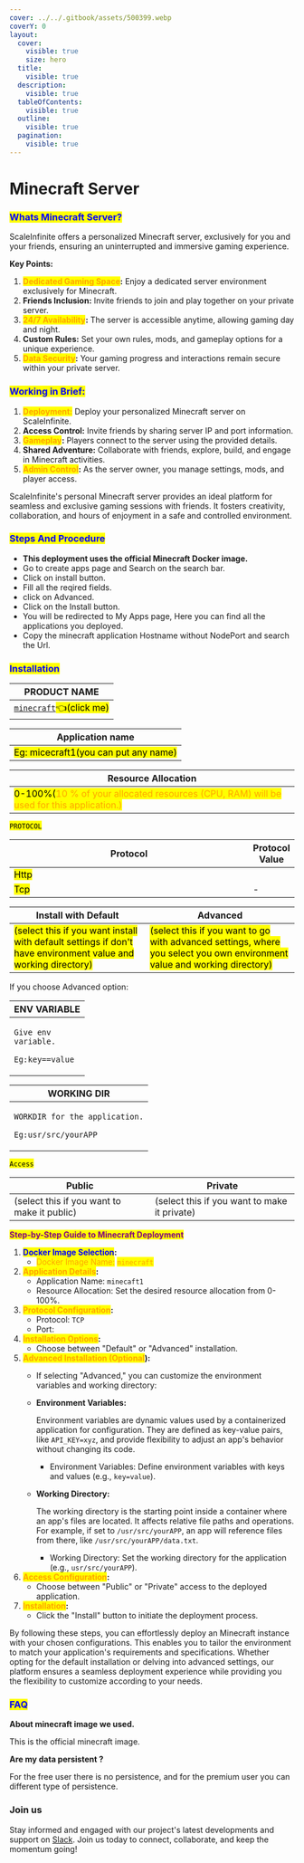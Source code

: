 ```yaml
---
cover: ../../.gitbook/assets/500399.webp
coverY: 0
layout:
  cover:
    visible: true
    size: hero
  title:
    visible: true
  description:
    visible: true
  tableOfContents:
    visible: true
  outline:
    visible: true
  pagination:
    visible: true
---
```


# Minecraft Server

### <mark style="color:blue;">Whats Minecraft Server?</mark>

ScaleInfinite offers a personalized Minecraft server, exclusively for you and your friends, ensuring an uninterrupted and immersive gaming experience.

**Key Points:**

1. <mark style="color:orange;">**Dedicated Gaming Space**</mark>**:** Enjoy a dedicated server environment exclusively for Minecraft.
2. **Friends Inclusion:** Invite friends to join and play together on your private server.
3. <mark style="color:orange;">**24/7 Availability**</mark>**:** The server is accessible anytime, allowing gaming day and night.
4. **Custom Rules:** Set your own rules, mods, and gameplay options for a unique experience.
5. <mark style="color:orange;">**Data Security**</mark>**:** Your gaming progress and interactions remain secure within your private server.

### <mark style="color:blue;">**Working in Brief:**</mark>

1. <mark style="color:orange;">**Deployment:**</mark> Deploy your personalized Minecraft server on ScaleInfinite.
2. **Access Control:** Invite friends by sharing server IP and port information.
3. <mark style="color:orange;">**Gameplay**</mark>**:** Players connect to the server using the provided details.
4. **Shared Adventure:** Collaborate with friends, explore, build, and engage in Minecraft activities.
5. <mark style="color:orange;">**Admin Control**</mark>**:** As the server owner, you manage settings, mods, and player access.

ScaleInfinite's personal Minecraft server provides an ideal platform for seamless and exclusive gaming sessions with friends. It fosters creativity, collaboration, and hours of enjoyment in a safe and controlled environment.

### &#x20;<mark style="color:blue;">Steps And Procedure</mark>&#x20;

* &#x20;**This deployment uses the official Minecraft Docker image.**
* &#x20;Go to create apps page and Search on the search bar.
* &#x20;Click on install button.
* &#x20;Fill all the reqired fields.
* click on Advanced.
* &#x20;Click on the Install button.
* &#x20;You will be redirected to My Apps page, Here you can find all the applications you deployed.
* &#x20;Copy the minecraft application Hostname without NodePort and search the Url.

### <mark style="color:blue;">Installation</mark>

| PRODUCT NAME                                                                                                            |
| ----------------------------------------------------------------------------------------------------------------------- |
| [`minecraft`](https://hub.docker.com/r/itzg/minecraft-server)<mark style="background-color:yellow;">👈(click me)</mark> |

| Application name                                                                   |
| ---------------------------------------------------------------------------------- |
| <mark style="background-color:yellow;">Eg: micecraft1(you can put any name)</mark> |

| Resource Allocation                                                                                                                                                     |
| ----------------------------------------------------------------------------------------------------------------------------------------------------------------------- |
| <mark style="background-color:yellow;">0-100%(</mark><mark style="color:orange;">10 % of your allocated resources (CPU, RAM) will be used for this application.)</mark> |

<mark style="background-color:yellow;">`PROTOCOL`</mark>

<table><thead><tr><th width="417">Protocol</th><th>Protocol Value</th></tr></thead><tbody><tr><td><mark style="background-color:yellow;">Http</mark></td><td></td></tr><tr><td><mark style="background-color:yellow;">Tcp</mark></td><td>-</td></tr></tbody></table>

| Install with Default                                                                                                                                        | Advanced                                                                                                                                                               |
| ----------------------------------------------------------------------------------------------------------------------------------------------------------- | ---------------------------------------------------------------------------------------------------------------------------------------------------------------------- |
| <mark style="background-color:yellow;">(select this if you want install with default settings if don't have environment value and working directory)</mark> | <mark style="background-color:yellow;">(select this if you want to go with advanced settings, where you select you own environment value and working directory)</mark> |

If you choose Advanced option:

| ENV VARIABLE                                                            |
| ----------------------------------------------------------------------- |
| <p><code>Give env variable.</code></p><p><code>Eg:key==value</code></p> |

| WORKING DIR                                                                             |
| --------------------------------------------------------------------------------------- |
| <p><code>WORKDIR for the application.</code></p><p> <code>Eg:usr/src/yourAPP</code></p> |

<mark style="background-color:yellow;">`Access`</mark>

| Public                                      | Private                                      |
| ------------------------------------------- | -------------------------------------------- |
| (select this if you want to make it public) | (select this if you want to make it private) |

<mark style="color:purple;">**Step-by-Step Guide to Minecraft Deployment**</mark>

1. <mark style="color:blue;">**Docker Image Selection**</mark>**:**
   * <mark style="color:orange;">Docker Image Name:</mark> <mark style="color:orange;"></mark><mark style="color:orange;">`minecraft`</mark>
2. <mark style="color:orange;">**Application Details**</mark>**:**
   * Application Name: `minecaft1`
   * Resource Allocation: Set the desired resource allocation from 0-100%.
3. <mark style="color:orange;">**Protocol Configuration**</mark>**:**
   * Protocol: `TCP`
   * Port:&#x20;
4. <mark style="color:orange;">**Installation Options**</mark>**:**
   * Choose between "Default" or "Advanced" installation.
5. <mark style="color:orange;">**Advanced Installation (Optional**</mark>**):**
   * If selecting "Advanced," you can customize the environment variables and working directory:
   *   **Environment Variables:**

       Environment variables are dynamic values used by a containerized application for configuration. They are defined as key-value pairs, like `API_KEY=xyz`, and provide flexibility to adjust an app's behavior without changing its code.

       * Environment Variables: Define environment variables with keys and values (e.g., `key=value`).
   *   **Working Directory:**

       The working directory is the starting point inside a container where an app's files are located. It affects relative file paths and operations. For example, if set to `/usr/src/yourAPP`, an app will reference files from there, like `/usr/src/yourAPP/data.txt`.

       * Working Directory: Set the working directory for the application (e.g., `usr/src/yourAPP`).
6. <mark style="color:orange;">**Access Configuration**</mark>**:**
   * Choose between "Public" or "Private" access to the deployed application.
7. <mark style="color:orange;">**Installation**</mark>**:**
   * Click the "Install" button to initiate the deployment process.

By following these steps, you can effortlessly deploy an Minecraft instance with your chosen configurations. This enables you to tailor the environment to match your application's requirements and specifications. Whether opting for the default installation or delving into advanced settings, our platform ensures a seamless deployment experience while providing you the flexibility to customize according to your needs.

### <mark style="color:blue;">FAQ</mark>

**About minecraft image we used.**

This is the official minecraft image.

**Are my data persistent ?**

For the free user there is no persistence, and for the premium user you can different type of persistence.

### Join us

Stay informed and engaged with our project's latest developments and support on [Slack](https://app.slack.com/client/T04QS32JX6E/C04QKEWE146). Join us today to connect, collaborate, and keep the momentum going! &#x20;
